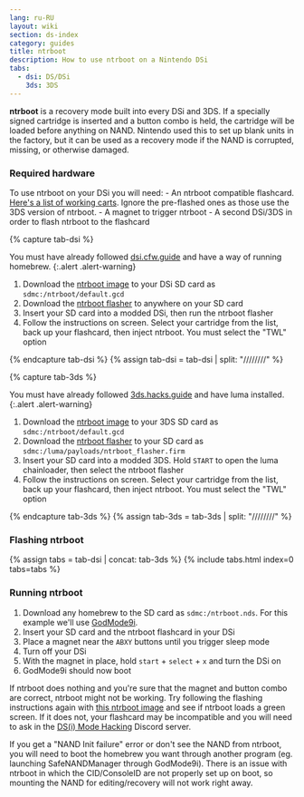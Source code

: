 ```yaml
---
lang: ru-RU
layout: wiki
section: ds-index
category: guides
title: ntrboot
description: How to use ntrboot on a Nintendo DSi
tabs:
  - dsi: DS/DSi
    3ds: 3DS
---
```


**ntrboot** is a recovery mode built into every DSi and 3DS. If a specially signed cartridge is inserted and a button combo is held, the cartridge will be loaded before anything on NAND. Nintendo used this to set up blank units in the factory, but it can be used as a recovery mode if the NAND is corrupted, missing, or otherwise damaged.

### Required hardware

To use ntrboot on your DSi you will need:
\- An ntrboot compatible flashcard. [Here's a list of working carts](https://www.flashcarts.net/ntrboot-ds-carts.html?tab=flashable). Ignore the pre-flashed ones as those use the 3DS version of ntrboot.
\- A magnet to trigger ntrboot
\- A second DSi/3DS in order to flash ntrboot to the flashcard

{% capture tab-dsi %}

You must have already followed [dsi.cfw.guide](https://dsi.cfw.guide) and have a way of running homebrew.
{:.alert .alert-warning}

1. Download the [ntrboot image](/assets/files/default.gcd) to your DSi SD card as `sdmc:/ntrboot/default.gcd`
2. Download the [ntrboot flasher](/assets/files/ntrboot_flasher_nds.nds) to anywhere on your SD card
3. Insert your SD card into a modded DSi, then run the ntrboot flasher
4. Follow the instructions on screen. Select your cartridge from the list, back up your flashcard, then inject ntrboot. You must select the "TWL" option

{% endcapture tab-dsi %}
{% assign tab-dsi = tab-dsi | split: "////////" %}

{% capture tab-3ds %}

You must have already followed [3ds.hacks.guide](https://3ds.hacks.guide) and have luma installed.
{:.alert .alert-warning}

1. Download the [ntrboot image](/assets/files/default.gcd) to your 3DS SD card as `sdmc:/ntrboot/default.gcd`
2. Download the [ntrboot flasher](/assets/files/ntrboot_flasher.firm) to your SD card as `sdmc:/luma/payloads/ntrboot_flasher.firm`
3. Insert your SD card into a modded 3DS. Hold `START` to open the luma chainloader, then select the ntrboot flasher
4. Follow the instructions on screen. Select your cartridge from the list, back up your flashcard, then inject ntrboot. You must select the "TWL" option

{% endcapture tab-3ds %}
{% assign tab-3ds = tab-3ds | split: "////////" %}

### Flashing ntrboot

{% assign tabs = tab-dsi | concat: tab-3ds %}
{% include tabs.html index=0 tabs=tabs %}

### Running ntrboot

1. Download any homebrew to the SD card as `sdmc:/ntrboot.nds`. For this example we'll use [GodMode9i](https://github.com/DS-Homebrew/GodMode9i/releases/).
2. Insert your SD card and the ntrboot flashcard in your DSi
3. Place a magnet near the `ABXY` buttons until you trigger sleep mode
4. Turn off your DSi
5. With the magnet in place, hold `start` + `select` + `x` and turn the DSi on
6. GodMode9i should now boot

If ntrboot does nothing and you're sure that the magnet and button combo are correct, ntrboot might not be working. Try following the flashing instructions again with [this ntrboot image](/assets/files/default_green.gcd) and see if ntrboot loads a green screen. If it does not, your flashcard may be incompatible and you will need to ask in the [DS(i) Mode Hacking](https://ds-homebrew.com/discord) Discord server.

If you get a "NAND Init failure" error or don't see the NAND from ntrboot, you will need to boot the homebrew you want through another program (eg. launching SafeNANDManager through GodMode9i). There is an issue with ntrboot in which the CID/ConsoleID are not properly set up on boot, so mounting the NAND for editing/recovery will not work right away.
